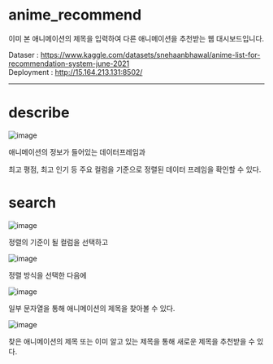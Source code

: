 # anime_recommend

이미 본 애니메이션의 제목을 입력하여 다른 애니메이션을 추천받는 웹 대시보드입니다.

Dataser : https://www.kaggle.com/datasets/snehaanbhawal/anime-list-for-recommendation-system-june-2021    
Deployment : http://15.164.213.131:8502/

------------------

# describe

![image](https://user-images.githubusercontent.com/105832386/172544853-c67f7380-0e07-4671-be76-b0303b68cbba.png)   


애니메이션의 정보가 들어있는 데이터프레임과   

최고 평점, 최고 인기 등 주요 컬럼을 기준으로 정렬된 데이터 프레임을 확인할 수 있다.

# search

![image](https://user-images.githubusercontent.com/105832386/172544917-1b595c87-27bb-4e9b-8803-cac84438356b.png)   

정렬의 기준이 될 컬럼을 선택하고

![image](https://user-images.githubusercontent.com/105832386/172545012-b222b417-9668-48f1-adc8-af329d6bcc60.png)


정렬 방식을 선택한 다음에   

![image](https://user-images.githubusercontent.com/105832386/172545066-dc75e55c-3f42-4161-9b24-e3166a3fd017.png)

일부 문자열을 통해 애니메이션의 제목을 찾아볼 수 있다.   

![image](https://user-images.githubusercontent.com/105832386/172545107-edbe0fa3-3def-4627-9503-011c4f662745.png)

찾은 애니메이션의 제목 또는 이미 알고 있는 제목을 통해 새로운 제목을 추천받을 수 있다.   
